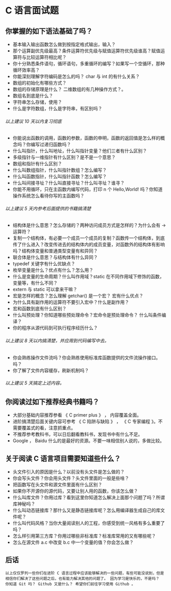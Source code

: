 # C 语言面试题

## 你掌握的如下语法基础了吗？
+ 基本输入输出函数怎么做到按指定格式输出，输入？
+ 那个运算副优先级最高？条件运算符优先级与赋值运算符优先级谁高？赋值运算符与比较运算符相比呢？
+ 你十分熟悉条件语句，循环语句，多重循环的编写？如果写一个空循环，那种循环效率高？
+ 你能深刻理解字符编码是怎么的吗？ char 与 int 的有什么关系？
+ 数组的初始化有哪些方式？
+ 数组的存储原理是什么？ 二维数组的有几种操作方式？。
+ 数组名到底是什么？
+ 字符串怎么存储，使用？
+ 什么是字符数组，什么是字符串，有区别吗？

###### 以上建议 10 天以内复习彻底

+ 你能说出函数的调用，函数的参数，函数的申明，函数的返回值是怎么样的概念吗？你编写过递归函数吗？
+ 什么叫指针，什么叫地址，什么叫指针变量？他们三者有什么区别？
+ 多级指针与一维指针有什么区别？是不是一个意思？
+ 数组和指针有什么区别？
+ 什么叫数组指针，什么叫指针数组？怎么编写？
+ 什么叫函数指针，什么叫指针函数？怎么编写？
+ 什么叫间接寻址？什么叫直接寻址？什么叫寻址？谁寻？
+ 你能不用循环，只在主函数内编写代码，打印 n 个 Hello,World! 吗？你知道操作系统怎么看待你写的主函数吗？

###### 以上建议 5 天内参考后面提供的书籍搞清楚

+ 结构体是什么意思？怎么存储的？两种访问成员方式是怎样的？为什么会有 -> 运算符？
+ 复制一个结构体，有必要一个成员一个成员的复制？函数传一个结构体，到底传了什么进入？改变传进去的结构体内的成员变量，对函数外的结构体有影响吗？结构体变量和普通类型变量有和异同？
+ 联合体是什么意思？与结构体有什么异同？
+ typedef 关键字有什么优缺点？
+ 枚举变量是什么？优点有什么？怎么用？
+ 什么是变量的生命周期？什么叫作用域？static 在不同作用域下修饰的函数，变量等，有什么不同？
+ extern 与 static 可以拿来干嘛？
+ 宏是怎样的概念？怎么理解 getchar() 是一个宏？ 宏有什么优点？
+ 为什么具有副作用的运算符不要引入宏中？什么是副作用？
+ 宏和函数到底有什么区别？
+ 什么叫预处理？你知道哪些预处理命令？宏命令是预处理命令？ 什么叫条件编译？
+ 你的程序从源代码到可执行程序经历什么？

###### 以上建议 8 天以内搞清楚，并应用到代码编写中去。

+ 你会熟练操作文件流吗？你会熟练使用标准库函数提供的文件流操作接口。吗？
+ 你了解了文件内容缓存，刷新机制吗？

###### 以上建议 5 天搞定上述内容。


## 你阅读过如下推荐经典书籍吗？

- 大部分基础内容推荐参看 《 C primer plus 》 ， 内容覆盖全面。
- 进阶搞清楚后面关键内容可参考 《 C 陷阱与缺陷 》 ， 《 C 专家编程 》。不需要覆盖式的看，注意抓重点。
-  不推荐参考教科书，可以日后翻看教科书，发现书中有什么不足。
-  Google ， Baidu 什么的是最好的资源。不要一味相信别人说的，多做比较。

## 关于阅读 C 语言项目需要知道些什么？
+ 头文件引入的原因是什么？以前没有头文件是怎么做的？
+ 你会写头文件？你会用头文件？头文件里面的一般是些啥？
+ 把函数写在头文件和源文件里面有什么区别？
+ 如果你不开源你的源代码，又要让别人用的函数，你该怎么做？
+ 什么叫库文件？你用过库？看到这里你知道怎么解决上面那个问题了吗？所谓库神秘吗？
+ 什么叫动态链接库？那什么又是静态链接库呢？怎么用编译器生成自己的库文件呢？
+ 什么叫代码风格？当你大量阅读别人的工程，你感受到统一风格有多么重要了吗？
+ 怎么样引用第三方库？你用过哪些非标准库？标准库常用的又有哪些呢？
+ 怎么在源文件 a.c  中改变 b.c 中一个变量的值？你会怎么做？

## 后话
` 以上仅仅罗列一些你们在进阶 C 语言过程中应该能够解决的一些问题，有些可能没说到，但是相信你们解决了这些问题之后，也有能力解决其他的问题了。 因为学习是快乐的，不是吗？ `
` 你知道 Git 吗？ Github 又是什么？ 希望你们前往学习使用 Github 。`
